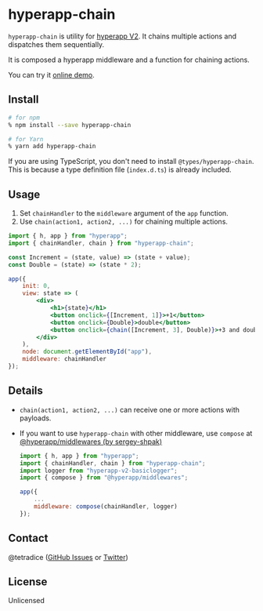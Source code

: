 # hyperapp-chain

`hyperapp-chain` is utility for [hyperapp V2](https://github.com/jorgebucaran/hyperapp). It chains multiple actions and dispatches them sequentially.

It is composed a hyperapp middleware and a function for chaining actions.

You can try it [online demo](https://codesandbox.io/s/hyperapp-v2-chain-demo-knqqz?fontsize=14&module=%2Findex.jsx).

## Install

```sh
# for npm
% npm install --save hyperapp-chain

# for Yarn
% yarn add hyperapp-chain
```

If you are using TypeScript, you don't need to install `@types/hyperapp-chain`. This is because a type definition file (`index.d.ts`) is already included.

## Usage

1. Set `chainHandler` to the `middleware` argument of the `app` function.
2. Use `chain(action1, action2, ...)` for chaining multiple actions.

```jsx
import { h, app } from "hyperapp";
import { chainHandler, chain } from "hyperapp-chain";

const Increment = (state, value) => (state + value);
const Double = (state) => (state * 2);

app({
    init: 0,
    view: state => (
        <div>
            <h1>{state}</h1>
            <button onclick={[Increment, 1]}>+1</button>
            <button onclick={Double}>double</button>
            <button onclick={chain([Increment, 3], Double)}>+3 and double</button>
        </div>
    ),
    node: document.getElementById("app"),
    middleware: chainHandler
});
```

## Details

- `chain(action1, action2, ...)` can receive one or more actions with payloads. 
- If you want to use `hyperapp-chain` with other middleware, use `compose` at [@hyperapp/middlewares (by sergey-shpak)](https://github.com/sergey-shpak/hyperapp-middlewares)

    ```jsx
    import { h, app } from "hyperapp";
    import { chainHandler, chain } from "hyperapp-chain";
    import logger from "hyperapp-v2-basiclogger";
    import { compose } from "@hyperapp/middlewares";

    app({
        ...
        middleware: compose(chainHandler, logger)
    });
    ```

## Contact
@tetradice ([GitHub Issues](https://github.com/tetradice/hyperapp-chain/issues) or [Twitter](https://twitter.com/tetradice))

## License
Unlicensed